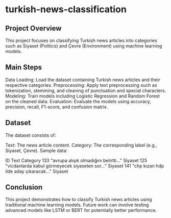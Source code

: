 # turkish-news-classification

## Project Overview
This project focuses on classifying Turkish news articles into categories such as Siyaset (Politics) and Çevre (Environment) using machine learning models.

## Main Steps

Data Loading: Load the dataset containing Turkish news articles and their respective categories.
Preprocessing: Apply text preprocessing such as tokenization, stemming, and cleaning of punctuation and special characters.
Modeling: Train models including Logistic Regression and Random Forest on the cleaned data.
Evaluation: Evaluate the models using accuracy, precision, recall, F1-score, and confusion matrix.

## Dataset
The dataset consists of:

Text: The news article content.
Category: The corresponding label (e.g., Siyaset, Çevre).
Sample data:

ID	Text	Category
133	"avrupa alışık olmadığını belirtti..."	Siyaset
125	"vicdanlarda kabul görmeyecek siyaseten sor..."	Siyaset
141	"chp kızan hdp ilde aday çıkaracak..."	Siyaset

## Conclusion
This project demonstrates how to classify Turkish news articles using traditional machine learning models. Future work can involve testing advanced models like LSTM or BERT for potentially better performance.
